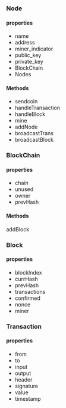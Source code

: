 ### Node
#### properties
- name
- address
- miner_indicator
- public_key
- private_key
- BlockChain
- Nodes

#### Methods
- sendcoin
- handleTransaction
- handleBlock
- mine
- addNode
- broadcastTrans
- broadcastBlock


### BlockChain
#### properties
- chain
- unused
- owner
- prevHash

#### Methods
addBlock


### Block
#### properties
- blockIndex
- currHash
- prevHash
- transactions
- confirmed
- nonce
- miner

### Transaction
#### properties
- from
- to
- input
- output
- header
- signature
- value
- timestamp
